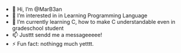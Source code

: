 - 👋 Hi, I’m @MarB3an
- 👀 I’m interested in in Learning Programming Language 
- 🌱 I’m currently learning C, how to make C understandable even in gradeschool student
- 📫 Justtt sendd me a messageeeee!
- ⚡ Fun fact: nothingg much yetttt.

<!---
MarB3an/MarB3an is a ✨ special ✨ repository because its `README.md` (this file) appears on your GitHub profile.
You can click the Preview link to take a look at your changes.
--->
